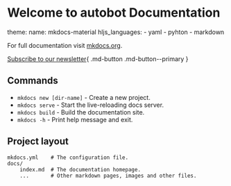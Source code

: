 # Welcome to autobot Documentation

theme:
    name: mkdocs-material
    hljs_languages:
        - yaml
        - pyhton
        - markdown
        
For full documentation visit [mkdocs.org](https://www.mkdocs.org).

[Subscribe to our newsletter](#){ .md-button .md-button--primary }

## Commands

* `mkdocs new [dir-name]` - Create a new project.
* `mkdocs serve` - Start the live-reloading docs server.
* `mkdocs build` - Build the documentation site.
* `mkdocs -h` - Print help message and exit.

## Project layout

    mkdocs.yml    # The configuration file.
    docs/
        index.md  # The documentation homepage.
        ...       # Other markdown pages, images and other files.

